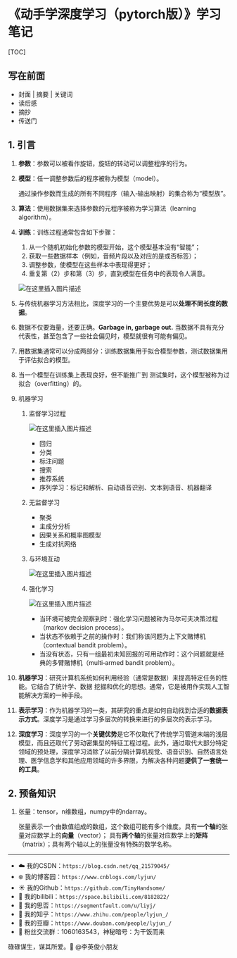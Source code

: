 # 《动手学深度学习（pytorch版）》学习笔记

[TOC]

## 写在前面

- 封面 | 摘要 | 关键词
- 读后感
- 摘抄
- 传送门

## 1. 引言

1. **参数**：参数可以被看作旋钮，旋钮的转动可以调整程序的行为。

2. **模型**：任一调整参数后的程序被称为模型（model）。

   通过操作参数而生成的所有不同程序（输入‐输出映射）的集合称为“模型族”。

3. **算法**：使用数据集来选择参数的元程序被称为学习算法（learning algorithm）。

4. **训练**：训练过程通常包含如下步骤：

   1. 从一个随机初始化参数的模型开始，这个模型基本没有“智能”；
   2. 获取一些数据样本（例如，音频片段以及对应的是或否标签）；
   3. 调整参数，使模型在这些样本中表现得更好；
   4. 重复第（2）步和第（3）步，直到模型在任务中的表现令人满意。

   ![在这里插入图片描述](https://img-blog.csdnimg.cn/direct/f89373d5e2ef465db5c8fa1d1033815f.png)

5. 与传统机器学习方法相比，深度学习的一个主要优势是可以**处理不同长度的数据**。

6. 数据不仅要海量，还要正确。**Garbage in, garbage out.** 当数据不具有充分代表性，甚至包含了一些社会偏见时，模型就很有可能有偏见。

7. 用数据集通常可以分成两部分：训练数据集用于拟合模型参数，测试数据集用于评估拟合的模型。

8. 当一个模型在训练集上表现良好，但不能推广到 测试集时，这个模型被称为过拟合（overfitting）的。

9. 机器学习

   1. 监督学习过程

      ![在这里插入图片描述](https://img-blog.csdnimg.cn/direct/9cfb1d5684ba45bda0ee19a25f98eefb.png)

      - 回归
      - 分类
      - 标注问题
      - 搜索
      - 推荐系统
      - 序列学习：标记和解析、自动语音识别、文本到语音、机器翻译

   2. 无监督学习

      - 聚类
      - 主成分分析
      - 因果关系和概率图模型
      - 生成对抗网络

   3. 与环境互动

      ![在这里插入图片描述](https://img-blog.csdnimg.cn/direct/ffb268a7072e4d4f89cac8a8f1500e27.png)

   4. 强化学习

      ![在这里插入图片描述](https://img-blog.csdnimg.cn/direct/bf243017429041f0a560ca4c94f9a8f1.png)

      - 当环境可被完全观察到时：强化学习问题被称为马尔可夫决策过程（markov decision process）。
      - 当状态不依赖于之前的操作时：我们称该问题为上下文赌博机（contextual bandit problem）。
      - 当没有状态，只有一组最初未知回报的可用动作时：这个问题就是经典的多臂赌博机（multi‐armed bandit problem）。

10. **机器学习**：研究计算机系统如何利用经验（通常是数据）来提高特定任务的性能。它结合了统计学、数据 挖掘和优化的思想。通常，它是被用作实现人工智能解决方案的一种手段。

11. **表示学习**：作为机器学习的一类，其研究的重点是如何自动找到合适的**数据表示方式**。深度学习是通过学习多层次的转换来进行的多层次的表示学习。

12. **深度学习**：深度学习的一个**关键优势**是它不仅取代了传统学习管道末端的浅层模型，而且还取代了劳动密集型的特征工程过程。此外，通过取代大部分特定领域的预处理，深度学习消除了以前分隔计算机视觉、语音识别、自然语言处理、医学信息学和其他应用领域的许多界限，为解决各种问题**提供了一套统一的工具**。

## 2. 预备知识

1. 张量：tensor，n维数组，numpy中的ndarray。

   张量表示一个由数值组成的数组，这个数组可能有多个维度。具有**一个轴**的张量对应数学上的**向量**（vector）； 具有**两个轴**的张量对应数学上的**矩阵**（matrix）；具有两个轴以上的张量没有特殊的数学名称。













------


- :cloud: 我的CSDN：`https://blog.csdn.net/qq_21579045/`
- :snowflake: 我的博客园：`https://www.cnblogs.com/lyjun/`
- :sunny: 我的Github：`https://github.com/TinyHandsome/`
- :rainbow: 我的bilibili：`https://space.bilibili.com/8182822/`
- :avocado: 我的思否：`https://segmentfault.com/u/liyj/`
- :tomato: 我的知乎：`https://www.zhihu.com/people/lyjun_/`
- :potato: 我的豆瓣：`https://www.douban.com/people/lyjun_/`
- :penguin: 粉丝交流群：1060163543，神秘暗号：为干饭而来

碌碌谋生，谋其所爱。:ocean:              @李英俊小朋友
